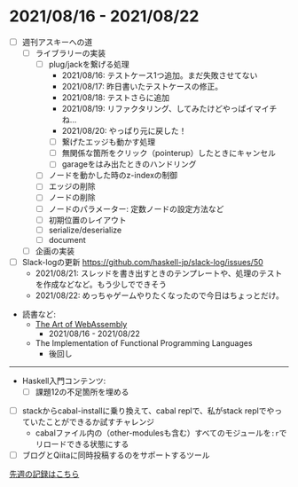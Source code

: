 # 2021/08/16 - 2021/08/22

- [ ] 週刊アスキーへの道
    - [ ] ライブラリーの実装
        - [ ] plug/jackを繋げる処理
            - 2021/08/16: テストケース1つ追加。まだ失敗させてない
            - 2021/08/17: 昨日書いたテストケースの修正。
            - 2021/08/18: テストさらに追加
            - 2021/08/19: リファクタリング、してみたけどやっぱイマイチね...
            - 2021/08/20: やっぱり元に戻した！
            - [ ] 繋げたエッジも動かす処理
            - [ ] 無関係な箇所をクリック（pointerup）したときにキャンセル
            - [ ] garageをはみ出たときのハンドリング
        - [ ] ノードを動かした時のz-indexの制御
        - [ ] エッジの削除
        - [ ] ノードの削除
        - [ ] ノードのパラメーター: 定数ノードの設定方法など
        - [ ] 初期位置のレイアウト
        - [ ] serialize/deserialize
        - [ ] document
    - [ ] 企画の実装
- [ ] Slack-logの更新 <https://github.com/haskell-jp/slack-log/issues/50>
    - 2021/08/21: スレッドを書き出すときのテンプレートや、処理のテストを作成などなど。もう少しでできそう
    - 2021/08/22: めっちゃゲームやりたくなったので今日はちょっとだけ。
- 読書など:
    - [The Art of WebAssembly](https://nostarch.com/art-webassembly)
        - 2021/08/16 - 2021/08/22
    - The Implementation of Functional Programming Languages
        - 後回し

------

- Haskell入門コンテンツ:
    - [ ] 課題12の不足箇所を埋める
- [ ] stackからcabal-installに乗り換えて、cabal replで、私がstack replでやっていたことができるか試すチャレンジ
    - cabalファイル内の（other-modulesも含む）すべてのモジュールを`:r`でリロードできる状態にする
- [ ] ブログとQiitaに同時投稿するのをサポートするツール

[先週の記録はこちら](https://github.com/igrep/daily-commits/blob/24b3b72fcadafdd3843fee88c7cfa7a5ecec3c0b/yesterday.md)
